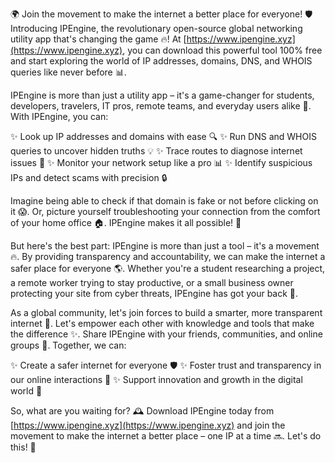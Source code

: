 🌍 Join the movement to make the internet a better place for everyone! 🛡️ Introducing IPEngine, the revolutionary open-source global networking utility app that's changing the game 🔥! At [https://www.ipengine.xyz](https://www.ipengine.xyz), you can download this powerful tool 100% free and start exploring the world of IP addresses, domains, DNS, and WHOIS queries like never before 📊.

IPEngine is more than just a utility app – it's a game-changer for students, developers, travelers, IT pros, remote teams, and everyday users alike 🌟. With IPEngine, you can:

✨ Look up IP addresses and domains with ease 🔍
✨ Run DNS and WHOIS queries to uncover hidden truths 💡
✨ Trace routes to diagnose internet issues 👀
✨ Monitor your network setup like a pro 📊
✨ Identify suspicious IPs and detect scams with precision 🔒

Imagine being able to check if that domain is fake or not before clicking on it 😱. Or, picture yourself troubleshooting your connection from the comfort of your home office 🏠. IPEngine makes it all possible! 💪

But here's the best part: IPEngine is more than just a tool – it's a movement 🔥. By providing transparency and accountability, we can make the internet a safer place for everyone 🌎. Whether you're a student researching a project, a remote worker trying to stay productive, or a small business owner protecting your site from cyber threats, IPEngine has got your back 💯.

As a global community, let's join forces to build a smarter, more transparent internet 🔧. Let's empower each other with knowledge and tools that make the difference ✨. Share IPEngine with your friends, communities, and online groups 🤩. Together, we can:

✨ Create a safer internet for everyone 🛡️
✨ Foster trust and transparency in our online interactions 💯
✨ Support innovation and growth in the digital world 🚀

So, what are you waiting for? 🕰️ Download IPEngine today from [https://www.ipengine.xyz](https://www.ipengine.xyz) and join the movement to make the internet a better place – one IP at a time 🔜. Let's do this! 💪